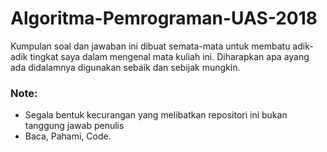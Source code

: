 # Algoritma-Pemrograman-UAS-2018
Kumpulan soal dan jawaban ini dibuat semata-mata untuk membatu adik-adik tingkat saya dalam mengenal mata kuliah ini. Diharapkan apa ayang ada didalamnya digunakan sebaik dan sebijak mungkin.
### Note:
- Segala bentuk kecurangan yang melibatkan repositori ini bukan tanggung jawab penulis
- Baca, Pahami, Code.
